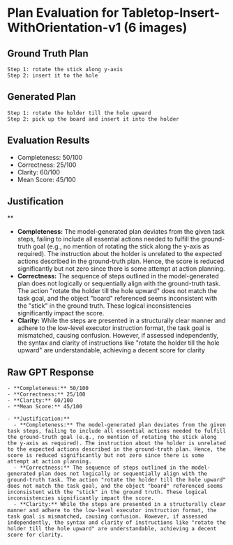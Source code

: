 # Plan Evaluation for Tabletop-Insert-WithOrientation-v1 (6 images)

## Ground Truth Plan
```
Step 1: rotate the stick along y-axis
Step 2: insert it to the hole
```

## Generated Plan
```
Step 1: rotate the holder till the hole upward
Step 2: pick up the board and insert it into the holder
```

## Evaluation Results
- Completeness: 50/100
- Correctness: 25/100
- Clarity: 60/100
- Mean Score: 45/100

## Justification
**  
  - **Completeness:** The model-generated plan deviates from the given task steps, failing to include all essential actions needed to fulfill the ground-truth goal (e.g., no mention of rotating the stick along the y-axis as required). The instruction about the holder is unrelated to the expected actions described in the ground-truth plan. Hence, the score is reduced significantly but not zero since there is some attempt at action planning.  
  - **Correctness:** The sequence of steps outlined in the model-generated plan does not logically or sequentially align with the ground-truth task. The action "rotate the holder till the hole upward" does not match the task goal, and the object "board" referenced seems inconsistent with the "stick" in the ground truth. These logical inconsistencies significantly impact the score.  
  - **Clarity:** While the steps are presented in a structurally clear manner and adhere to the low-level executor instruction format, the task goal is mismatched, causing confusion. However, if assessed independently, the syntax and clarity of instructions like "rotate the holder till the hole upward" are understandable, achieving a decent score for clarity

## Raw GPT Response
```
- **Completeness:** 50/100  
- **Correctness:** 25/100  
- **Clarity:** 60/100  
- **Mean Score:** 45/100  

- **Justification:**  
  - **Completeness:** The model-generated plan deviates from the given task steps, failing to include all essential actions needed to fulfill the ground-truth goal (e.g., no mention of rotating the stick along the y-axis as required). The instruction about the holder is unrelated to the expected actions described in the ground-truth plan. Hence, the score is reduced significantly but not zero since there is some attempt at action planning.  
  - **Correctness:** The sequence of steps outlined in the model-generated plan does not logically or sequentially align with the ground-truth task. The action "rotate the holder till the hole upward" does not match the task goal, and the object "board" referenced seems inconsistent with the "stick" in the ground truth. These logical inconsistencies significantly impact the score.  
  - **Clarity:** While the steps are presented in a structurally clear manner and adhere to the low-level executor instruction format, the task goal is mismatched, causing confusion. However, if assessed independently, the syntax and clarity of instructions like "rotate the holder till the hole upward" are understandable, achieving a decent score for clarity.
```
